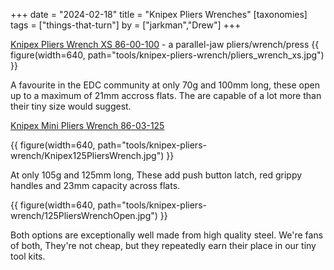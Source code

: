 +++
date = "2024-02-18"
title = "Knipex Pliers Wrenches"
[taxonomies]
tags = ["things-that-turn"]
by = ["jarkman","Drew"]
+++

[Knipex Pliers Wrench XS 86-00-100](https://www.knipex.com/products/pipe-wrenches-and-water-pump-pliers/pliers-wrenches-xs-pliers-and-a-wrench-in-a-single-tool/pliers-wrenches-xs-pliers-and-wrench-single-tool/8604100) - a parallel-jaw pliers/wrench/press
{{ figure(width=640, path="tools/knipex-pliers-wrench/pliers_wrench_xs.jpg") }}

A favourite in the EDC community at only 70g and 100mm long, these open up to a maximum of 21mm accross flats. The are capable of a lot more than their tiny size would suggest. 

[Knipex Mini Pliers Wrench 86-03-125](https://www.knipex.com/products/pipe-wrenches-and-water-pump-pliers/pliers-wrenches-pliers-and-a-wrench-in-a-single-tool/pliers-wrenches-pliers-and-wrench-single-tool/8603125)

{{ figure(width=640, path="tools/knipex-pliers-wrench/Knipex125PliersWrench.jpg") }}

At only 105g and 125mm long, These add push button latch, red grippy handles and 23mm capacity across flats.

{{ figure(width=640, path="tools/knipex-pliers-wrench/125PliersWrenchOpen.jpg") }}

Both options are exceptionally well made from high quality steel. We're fans of both, They're not cheap, but they repeatedly earn their place in our tiny tool kits.